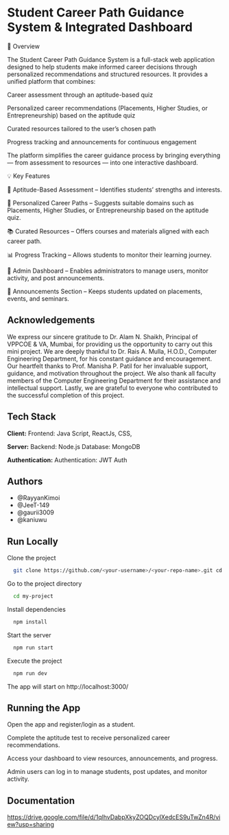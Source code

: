 
# Student Career Path Guidance System & Integrated Dashboard

📘 Overview

The Student Career Path Guidance System is a full-stack web application designed to help students make informed career decisions through personalized recommendations and structured resources.
It provides a unified platform that combines:

Career assessment through an aptitude-based quiz

Personalized career recommendations (Placements, Higher Studies, or Entrepreneurship) based on the aptitude quiz

Curated resources tailored to the user’s chosen path

Progress tracking and announcements for continuous engagement

The platform simplifies the career guidance process by bringing everything — from assessment to resources — into one interactive dashboard.

💡 Key Features

🧠 Aptitude-Based Assessment – Identifies students’ strengths and interests.

🎯 Personalized Career Paths – Suggests suitable domains such as Placements, Higher Studies, or Entrepreneurship based on the aptitude quiz.

📚 Curated Resources – Offers courses and materials aligned with each career path.

📊 Progress Tracking – Allows students to monitor their learning journey.

🏫 Admin Dashboard – Enables administrators to manage users, monitor activity, and post announcements.

🔔 Announcements Section – Keeps students updated on placements, events, and seminars.
## Acknowledgements
We express our sincere gratitude to Dr. Alam N. Shaikh, Principal of VPPCOE & VA, Mumbai, for providing us the opportunity to carry out this mini project.
We are deeply thankful to Dr. Rais A. Mulla, H.O.D., Computer Engineering Department, for his constant guidance and encouragement.
Our heartfelt thanks to Prof. Manisha P. Patil for her invaluable support, guidance, and motivation throughout the project.
We also thank all faculty members of the Computer Engineering Department for their assistance and intellectual support.
Lastly, we are grateful to everyone who contributed to the successful completion of this project.
## Tech Stack

**Client:**
Frontend: Java Script, ReactJs, CSS, 

**Server:** 
Backend: Node.js Database: MongoDB 

**Authentication:**
Authentication: JWT Auth 
## Authors

- @RayyanKimoi
- @JeeT-149
- @gaurii3009
- @kaniuwu
## Run Locally

Clone the project

```bash
  git clone https://github.com/<your-username>/<your-repo-name>.git cd <your-repo-name>
```

Go to the project directory

```bash
  cd my-project
```

Install dependencies

```bash
  npm install
```

Start the server

```bash
  npm run start
```
Execute the project
```bash
  npm run dev
```

The app will start on http://localhost:3000/
## Running the App

Open the app and register/login as a student.

Complete the aptitude test to receive personalized career recommendations.

Access your dashboard to view resources, announcements, and progress.

Admin users can log in to manage students, post updates, and monitor activity.
## Documentation

https://drive.google.com/file/d/1qlhvDabpXkyZOQDcylXedcES9uTwZn4R/view?usp=sharing

